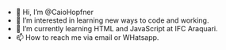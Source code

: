 - 👋 Hi, I’m @CaioHopfner
- 👀 I’m interested in learning new ways to code and working.
- 🌱 I’m currently learning HTML and JavaScript at IFC Araquari.
- 📫 How to reach me via email or WHatsapp.

<!---
CaioHopfner/CaioHopfner is a ✨ special ✨ repository because its `README.md` (this file) appears on your GitHub profile.
You can click the Preview link to take a look at your changes.
--->
